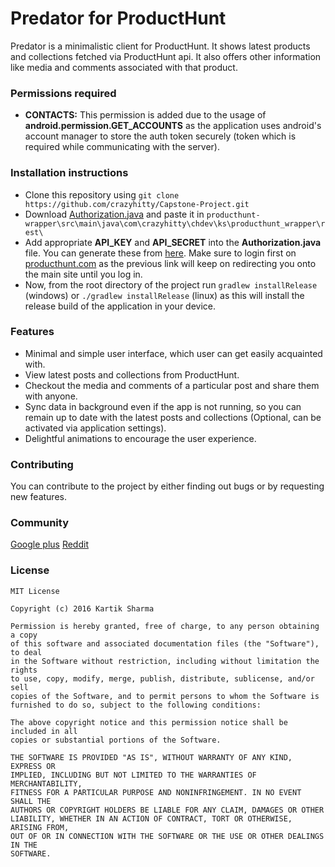 # Predator for ProductHunt
Predator is a minimalistic client for ProductHunt. It shows latest products and collections fetched via ProductHunt api. It also offers other information like media and comments associated with that product.

### Permissions required
* **CONTACTS:** This permission is added due to the usage of **android.permission.GET_ACCOUNTS** as the application uses android's account manager to store the auth token securely (token which is required while communicating with the server).

### Installation instructions
* Clone this repository using `git clone https://github.com/crazyhitty/Capstone-Project.git`
* Download [Authorization.java](https://gist.github.com/crazyhitty/08fcf4b67d3e20a87e2bde8be7e5ead9) and paste it in `producthunt-wrapper\src\main\java\com\crazyhitty\chdev\ks\producthunt_wrapper\rest\`
* Add appropriate **API_KEY** and **API_SECRET** into the **Authorization.java** file. You can generate these from [here](https://www.producthunt.com/v1/oauth/applications). Make sure to login first on [producthunt.com](https://www.producthunt.com/) as the previous link will keep on redirecting you onto the main site until you log in.
* Now, from the root directory of the project run `gradlew installRelease` (windows) or `./gradlew installRelease` (linux) as this will install the release build of the application in your device.

### Features
* Minimal and simple user interface, which user can get easily acquainted with.
* View latest posts and collections from ProductHunt.
* Checkout the media and comments of a particular post and share them with anyone.
* Sync data in background even if the app is not running, so you can remain up to date with the latest posts and collections (Optional, can be activated via application settings).
* Delightful animations to encourage the user experience.

### Contributing
You can contribute to the project by either finding out bugs or by requesting new features.

### Community
[Google plus](https://plus.google.com/communities/102250921213849521349)
[Reddit](https://www.reddit.com/r/predator_ph/)

### License
```
MIT License

Copyright (c) 2016 Kartik Sharma

Permission is hereby granted, free of charge, to any person obtaining a copy
of this software and associated documentation files (the "Software"), to deal
in the Software without restriction, including without limitation the rights
to use, copy, modify, merge, publish, distribute, sublicense, and/or sell
copies of the Software, and to permit persons to whom the Software is
furnished to do so, subject to the following conditions:

The above copyright notice and this permission notice shall be included in all
copies or substantial portions of the Software.

THE SOFTWARE IS PROVIDED "AS IS", WITHOUT WARRANTY OF ANY KIND, EXPRESS OR
IMPLIED, INCLUDING BUT NOT LIMITED TO THE WARRANTIES OF MERCHANTABILITY,
FITNESS FOR A PARTICULAR PURPOSE AND NONINFRINGEMENT. IN NO EVENT SHALL THE
AUTHORS OR COPYRIGHT HOLDERS BE LIABLE FOR ANY CLAIM, DAMAGES OR OTHER
LIABILITY, WHETHER IN AN ACTION OF CONTRACT, TORT OR OTHERWISE, ARISING FROM,
OUT OF OR IN CONNECTION WITH THE SOFTWARE OR THE USE OR OTHER DEALINGS IN THE
SOFTWARE.
```